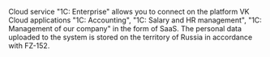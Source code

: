 Cloud service "1C: Enterprise" allows you to connect on the platform VK Cloud applications "1C: Accounting", "1C: Salary and HR management", "1C: Management of our company" in the form of SaaS. The personal data uploaded to the system is stored on the territory of Russia in accordance with FZ-152.